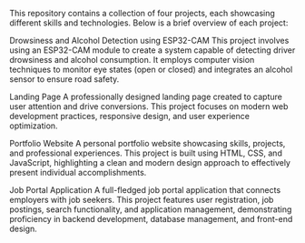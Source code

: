 This repository contains a collection of four projects, each showcasing different skills and technologies. Below is a brief overview of each project:

Drowsiness and Alcohol Detection using ESP32-CAM
This project involves using an ESP32-CAM module to create a system capable of detecting driver drowsiness and alcohol consumption. It employs computer vision techniques to monitor eye states (open or closed) and integrates an alcohol sensor to ensure road safety.

Landing Page
A professionally designed landing page created to capture user attention and drive conversions. This project focuses on modern web development practices, responsive design, and user experience optimization.

Portfolio Website
A personal portfolio website showcasing skills, projects, and professional experiences. This project is built using HTML, CSS, and JavaScript, highlighting a clean and modern design approach to effectively present individual accomplishments.

Job Portal Application
A full-fledged job portal application that connects employers with job seekers. This project features user registration, job postings, search functionality, and application management, demonstrating proficiency in backend development, database management, and front-end design.
